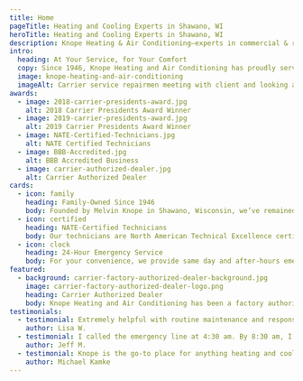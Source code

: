 ```yaml
---
title: Home
pageTitle: Heating and Cooling Experts in Shawano, WI
heroTitle: Heating and Cooling Experts in Shawano, WI
description: Knope Heating & Air Conditioning—experts in commercial & residential HVAC, geothermal heating, cooling, ventilation & Carrier equipment in Shawano, Wisconsin.
intro:
  heading: At Your Service, for Your Comfort
  copy: Since 1946, Knope Heating and Air Conditioning has proudly served Northeast Wisconsin residents and businesses with exceptional award-winning service. From minor fixes to major upgrades, you can rely on our NATE-certified technicians for prompt and courteous service at an affordable price. And, as the first Carrier dealer in the area, Knope knows the value of quality products and equipment. Our large selection of Carrier products ensures your comfort comes first!
  image: knope-heating-and-air-conditioning
  imageAlt: Carrier service repairmen meeting with client and looking and furnaces and air conditioning units
awards:
  - image: 2018-carrier-presidents-award.jpg
    alt: 2018 Carrier Presidents Award Winner
  - image: 2019-carrier-presidents-award.jpg
    alt: 2019 Carrier Presidents Award Winner
  - image: NATE-Certified-Technicians.jpg
    alt: NATE Certified Technicians
  - image: BBB-Accredited.jpg
    alt: BBB Accredited Business
  - image: carrier-authorized-dealer.jpg
    alt: Carrier Authorized Dealer
cards:
  - icon: family
    heading: Family-Owned Since 1946
    body: Founded by Melvin Knope in Shawano, Wisconsin, we’ve remained locally owned and operated for generations.
  - icon: certified
    heading: NATE-Certified Technicians
    body: Our technicians are North American Technical Excellence certified and professionally trained to provide expert service.
  - icon: clock
    heading: 24-Hour Emergency Service
    body: For your convenience, we provide same day and after-hours emergency service, plus free in-home estimates.
featured:
  - background: carrier-factory-authorized-dealer-background.jpg
    image: carrier-factory-authorized-dealer-logo.png
    heading: Carrier Authorized Dealer
    body: Knope Heating and Air Conditioning has been a factory authorized dealer of quality Carrier products since 1969. As the longest standing Carrier dealer in the state, we know the value of quality products and equipment. We offer a large selection of Energy Star products ranging from air conditioners and furnaces to hybrid heating systems, humidifiers and controls.
testimonials:
  - testimonial: Extremely helpful with routine maintenance and responsive to help calls. I will always use Knope Heating and Air Conditioning for my commercial needs.
    author: Lisa W.
  - testimonial: I called the emergency line at 4:30 am. By 8:30 am, I had an answer that a potentially a major cost ended up being a minor fix. Great expedited response!
    author: Jeff M.
  - testimonial: Knope is the go-to place for anything heating and cooling. Always fast, efficient, and most of all, friendly service!
    author: Michael Kamke
---
```

